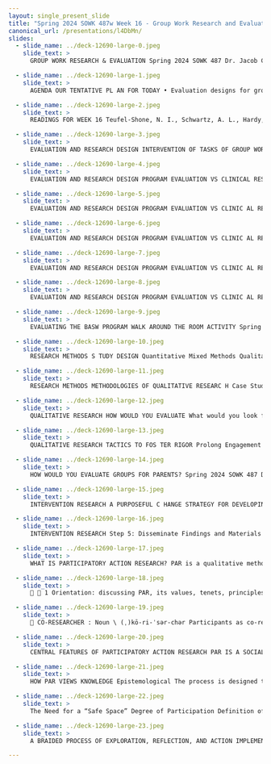 ```yaml
---
layout: single_present_slide
title: "Spring 2024 SOWK 487w Week 16 - Group Work Research and Evaluation"
canonical_url: /presentations/l4DbMn/
slides:
  - slide_name: ../deck-12690-large-0.jpeg
    slide_text: >
      GROUP WORK RESEARCH & EVALUATION Spring 2024 SOWK 487 Dr. Jacob Campbell, LICSW Heritage University

  - slide_name: ../deck-12690-large-1.jpeg
    slide_text: >
      AGENDA OUR TENTATIVE PL AN FOR TODAY • Evaluation designs for groups • Difference between program evaluation and clinical evaluation • What is a qualitative design methodology • Participatory Action Research Spring 2024 SOWK 487 Dr. Jacob Campbell, LICSW at Heritage University

  - slide_name: ../deck-12690-large-2.jpeg
    slide_text: >
      READINGS FOR WEEK 16 Teufel-Shone, N. I., Schwartz, A. L., Hardy, L. J., de Heer, H. D., Williamson, H. J., Dunn, D. J., Polingyumptewa, K., & Chief, C. (2018). Supporting new community-based participatory research partnerships. International Journal of Environmental Research and Public Health, 16(1), 44. https://doi.org/10.3390/ ijerph16010044 MacDonald, C. (2012). Understanding participatory action research: A qualitative research methodology option. The Canadian Journal of Action Research, 13(2), 34-50. Spring 2024 SOWK 487 Dr. Jacob Campbell, LICSW at Heritage University

  - slide_name: ../deck-12690-large-3.jpeg
    slide_text: >
      EVALUATION AND RESEARCH DESIGN INTERVENTION OF TASKS OF GROUP WORK Identifying problem to be solved Deciding to solve the problem Active problem solving Planning for problem solving Planning for problem solving Maintaining problem-solving strategies (Gant, 2017) Spring 2024 SOWK 487 Dr. Jacob Campbell, LICSW at Heritage University

  - slide_name: ../deck-12690-large-4.jpeg
    slide_text: >
      EVALUATION AND RESEARCH DESIGN PROGRAM EVALUATION VS CLINICAL RESEARCH (Gant, 2017) Spring 2024 SOWK 487 Dr. Jacob Campbell, LICSW at Heritage University

  - slide_name: ../deck-12690-large-5.jpeg
    slide_text: >
      EVALUATION AND RESEARCH DESIGN PROGRAM EVALUATION VS CLINIC AL RESEARC H Purpose of data collection Standards for judging validity (Gant, 2017) Spring 2024 SOWK 487 Dr. Jacob Campbell, LICSW at Heritage University

  - slide_name: ../deck-12690-large-6.jpeg
    slide_text: >
      EVALUATION AND RESEARCH DESIGN PROGRAM EVALUATION VS CLINIC AL RESEARC H • Decide whether to accept a new program or service • Decide whether to continue, change, or eliminate an existing program or service • Examine the uniformity of program implementation with program plan • Assess the overall value of a program • Help funders and stakeholders determine the ways in which issues are being solved or needs met. (Gant, 2017) Spring 2024 SOWK 487 Dr. Jacob Campbell, LICSW at Heritage University

  - slide_name: ../deck-12690-large-7.jpeg
    slide_text: >
      EVALUATION AND RESEARCH DESIGN PROGRAM EVALUATION VS CLINIC AL RESEARC H PROGRAM EVALUATION Inform decisions, clarify options, specify improvements, and provide information about programs and policies within the social and political context. (Gant, 2017) Spring 2024 SOWK 487 Dr. Jacob Campbell, LICSW at Heritage University

  - slide_name: ../deck-12690-large-8.jpeg
    slide_text: >
      EVALUATION AND RESEARCH DESIGN PROGRAM EVALUATION VS CLINIC AL RESEARC H To seek out new knowledge, engage in theory testing, confirm or disconfirm hypotheses, and generalize findings CLINICAL RESEARCH (Gant, 2017) Spring 2024 SOWK 487 Dr. Jacob Campbell, LICSW at Heritage University

  - slide_name: ../deck-12690-large-9.jpeg
    slide_text: >
      EVALUATING THE BASW PROGRAM WALK AROUND THE ROOM ACTIVITY Spring 2024 SOWK 487 Dr. Jacob Campbell, LICSW at Heritage University

  - slide_name: ../deck-12690-large-10.jpeg
    slide_text: >
      RESEARCH METHODS S TUDY DESIGN Quantitative Mixed Methods Qualitative (Preston et al., 2017) Spring 2024 SOWK 487 Dr. Jacob Campbell, LICSW at Heritage University

  - slide_name: ../deck-12690-large-11.jpeg
    slide_text: >
      RESEARCH METHODS METHODOLOGIES OF QUALITATIVE RESEARC H Case Study Ethnography Grounded theory Narrative inquiry Phenomenology (Preston et al., 2017) Spring 2024 SOWK 487 Dr. Jacob Campbell, LICSW at Heritage University

  - slide_name: ../deck-12690-large-12.jpeg
    slide_text: >
      QUALITATIVE RESEARCH HOW WOULD YOU EVALUATE What would you look for How would you look for it Professional Similarities for Social Work Students Spring 2024 SOWK 487 Dr. Jacob Campbell, LICSW at Heritage University

  - slide_name: ../deck-12690-large-13.jpeg
    slide_text: >
      QUALITATIVE RESEARCH TACTICS TO FOS TER RIGOR Prolong Engagement Thick description Triangulation Member Checking Audit Trail Peer Debriefing Negative Case Analysis (Preston et al., 2017) Spring 2024 SOWK 487 Dr. Jacob Campbell, LICSW at Heritage University

  - slide_name: ../deck-12690-large-14.jpeg
    slide_text: >
      HOW WOULD YOU EVALUATE GROUPS FOR PARENTS? Spring 2024 SOWK 487 Dr. Jacob Campbell, LICSW at Heritage University

  - slide_name: ../deck-12690-large-15.jpeg
    slide_text: >
      INTERVENTION RESEARCH A PURPOSEFUL C HANGE STRATEGY FOR DEVELOPING OR FINE-TUNING INTERVENTIONS (Macgowan, 2017) Spring 2024 SOWK 487 Dr. Jacob Campbell, LICSW at Heritage University

  - slide_name: ../deck-12690-large-16.jpeg
    slide_text: >
      INTERVENTION RESEARCH Step 5: Disseminate Findings and Materials Step 4: Test Effectiveness in a Variety of Practice Settings Step 3: Refine and Confirm Program Components in Tests Step 2: Create and Revise Program Materials Step 1: Specify the Problem and Develop a Program Theory (Macgowan, 2017) Spring 2024 SOWK 487 Dr. Jacob Campbell, LICSW at Heritage University

  - slide_name: ../deck-12690-large-17.jpeg
    slide_text: >
      WHAT IS PARTICIPATORY ACTION RESEARCH? PAR is a qualitative methodology that includes collaboration at all levels of the research process and an intention to address a social problem that a ects an underserved community. (Creswell et al., 2007) Participatory Co-researchers participate in re ection on how to grapple with the target problem, both individually and collectively. Then the group cooperatively decides what actions are necessary to address the identi ed needs. Action During the process, the co-researchers build alliances through planning, implementation, and dissemination of the research Research fi ff fl (McIntyre, 2008)

  - slide_name: ../deck-12690-large-18.jpeg
    slide_text: >
      􀱢 􀬓 1 Orientation: discussing PAR, its values, tenets, principles, practices, and processes 2 Entry interviews: Co-researcher voice in developing agendas and describing needs Participants limited to 12 VIEW OF PARTICIPATION IN THE STUDY 3 Six co-designed dialogs: Understand how trauma impacts students Limiting re-traumatization within the classroom Methods for increasing resiliency factors for students Engaging in self-care and burnout prevention to reduce the impact of secondary trauma Evaluate and implement ideas for promoting systematic changes within a classroom and school-wide Develop a tool or recommendation for how other school staff could create similar growth in other schools Embed in dialogs Group Book Study Self-Care Activity Reflection and Action

  - slide_name: ../deck-12690-large-19.jpeg
    slide_text: >
      􁈏 CO-RESEARCHER : Noun \ (ˌ)kō-ri-ˈsər-chər Participants as co-researchers refers to a participatory method of research that situates participants as joint contributors and investigators to the findings of a research project. This qualitative research approach validates and privileges the experiences of participants, making them experts and therefore co-researchers and collaborators in the process of gathering and interpreting data. (Boylorn, 2012, p. 600)

  - slide_name: ../deck-12690-large-20.jpeg
    slide_text: >
      CENTRAL FEATURES OF PARTICIPATORY ACTION RESEARCH PAR IS A SOCIAL PROCESS IT IS PARTICIPATORY IT IS EMANCIPATORY IT IS CRITICAL IT IS RECURSIVE (REFLEXIVE, DIALECTICAL) (Kemmis & Wilkinson, 1998)

  - slide_name: ../deck-12690-large-21.jpeg
    slide_text: >
      HOW PAR VIEWS KNOWLEDGE Epistemological The process is designed to draw out the participants’ experiences and inner wisdom as a procedure for de ning a group’s needs as a group. The group is also used to analyze and address those needs (Coleman, 2015). fi Lincoln et al. (2011) also expound that PAR as being a type of critical subjectivity. Within the critical methodologies, they make understanding group power dynamics a key point. They also work to address social change or action through the research process.

  - slide_name: ../deck-12690-large-22.jpeg
    slide_text: >
      The Need for a “Safe Space” Degree of Participation Definition of Community Democracy as a Precondition COMPONENTS OF PARTICIPATORY RESEARCH (Bergold & Thomas, 2012)

  - slide_name: ../deck-12690-large-23.jpeg
    slide_text: >
      A BRAIDED PROCESS OF EXPLORATION, REFLECTION, AND ACTION IMPLEMENTING AND REFINING SAID PLAN DEVELOPING AN ACTION PLAN QUESTIONING A PARTICULAR ISSUE REFLECTING UPON AND INVESTIGATING THE ISSUE (McIntyre, 2008)

---
```

